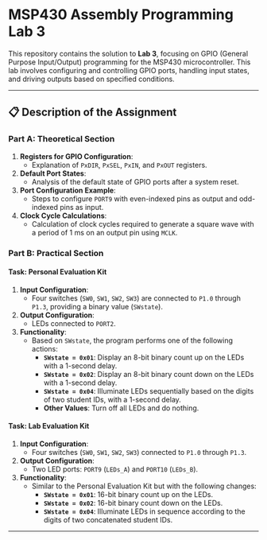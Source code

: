 # MSP430 Assembly Programming Lab 3

This repository contains the solution to **Lab 3**, focusing on GPIO (General Purpose Input/Output) programming for the MSP430 microcontroller. This lab involves configuring and controlling GPIO ports, handling input states, and driving outputs based on specified conditions.

---

## 📋 Description of the Assignment

### Part A: Theoretical Section
1. **Registers for GPIO Configuration**:
   - Explanation of `PxDIR`, `PxSEL`, `PxIN`, and `PxOUT` registers.
2. **Default Port States**:
   - Analysis of the default state of GPIO ports after a system reset.
3. **Port Configuration Example**:
   - Steps to configure `PORT9` with even-indexed pins as output and odd-indexed pins as input.
4. **Clock Cycle Calculations**:
   - Calculation of clock cycles required to generate a square wave with a period of 1 ms on an output pin using `MCLK`.

### Part B: Practical Section
#### Task: Personal Evaluation Kit
1. **Input Configuration**:
   - Four switches (`SW0`, `SW1`, `SW2`, `SW3`) are connected to `P1.0` through `P1.3`, providing a binary value (`SWstate`).
2. **Output Configuration**:
   - LEDs connected to `PORT2`.
3. **Functionality**:
   - Based on `SWstate`, the program performs one of the following actions:
     - **`SWstate = 0x01`**: Display an 8-bit binary count up on the LEDs with a 1-second delay.
     - **`SWstate = 0x02`**: Display an 8-bit binary count down on the LEDs with a 1-second delay.
     - **`SWstate = 0x04`**: Illuminate LEDs sequentially based on the digits of two student IDs, with a 1-second delay.
     - **Other Values**: Turn off all LEDs and do nothing.

#### Task: Lab Evaluation Kit
1. **Input Configuration**:
   - Four switches (`SW0`, `SW1`, `SW2`, `SW3`) connected to `P1.0` through `P1.3`.
2. **Output Configuration**:
   - Two LED ports: `PORT9` (`LEDs_A`) and `PORT10` (`LEDs_B`).
3. **Functionality**:
   - Similar to the Personal Evaluation Kit but with the following changes:
     - **`SWstate = 0x01`**: 16-bit binary count up on the LEDs.
     - **`SWstate = 0x02`**: 16-bit binary count down on the LEDs.
     - **`SWstate = 0x04`**: Illuminate LEDs in sequence according to the digits of two concatenated student IDs.

---


